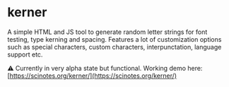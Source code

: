 # kerner
A simple HTML and JS tool to generate random letter strings for font testing, type kerning and spacing. Features a lot of customization options such as special characters, custom characters, interpunctation, language support etc. 

⚠️ Currently in very alpha state but functional. 
Working demo here: [https://scinotes.org/kerner/](https://scinotes.org/kerner/)
